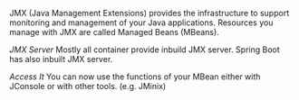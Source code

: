 JMX (Java Management Extensions) provides the infrastructure to support monitoring and management of your Java applications. Resources you manage with JMX are called Managed Beans (MBeans).

*JMX Server*
Mostly all container provide inbuild JMX server. 
Spring Boot has also inbuilt JMX server.

*Access It*
You can now use the functions of your MBean either with JConsole or with other tools. (e.g. JMinix)
